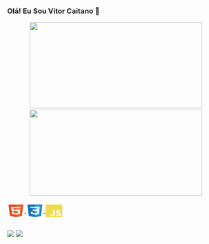 ### Olá! Eu Sou Vitor Caitano 👋

<div align="center">
<a href="https:/github.com/CaitanoVitor">
<img width ="400em" height="200em" src="https://github-readme-stats.vercel.app/api?username=CaitanoVitor&show_icons=true&theme=radical&include_all_commits=true&count_private=true"/>
<img width ="400em" height="200em" src="https://github-readme-stats.vercel.app/api/top-langs/?username=CaitanoVitor&layout=compact&langs_count=7&theme=radical"/>
</div>

<div style="display: inline_block"><br>
  <img align="center" alt="HTML" height="30" width="40" src="https://raw.githubusercontent.com/devicons/devicon/master/icons/html5/html5-original.svg">
  <img align="center" alt="CSS" height="30" width="40" src="https://raw.githubusercontent.com/devicons/devicon/master/icons/css3/css3-original.svg">
  <img align="center" alt="Js" height="30" width="40" src="https://raw.githubusercontent.com/devicons/devicon/master/icons/javascript/javascript-plain.svg">
 
    
</div>

##      

  <div>
  <a href="https://www.linkedin.com/in/vitor-caitano-de-morais/" target="_blank"><img src="https://img.shields.io/badge/-LinkedIn-%230077B5?style=for-the-badge&logo=linkedin&logoColor=white" target="_blank"></a>
   <a href="https://www.instagram.com/caitano_vitoor/?next=%2F" target="_blank"><img src="https://img.shields.io/badge/-Instagram-%23E4405F?style=for-the-badge&logo=instagram&logoColor=white" target="_blank"></a>
</div>
  
  
<!--
**CaitanoVitor/CaitanoVitor** is a ✨ _special_ ✨ repository because its `README.md` (this file) appears on your GitHub profile.

Here are some ideas to get you started:

- 🔭 I’m currently working on ...
- 🌱 I’m currently learning ...
- 👯 I’m looking to collaborate on ...
- 🤔 I’m looking for help with ...
- 💬 Ask me about ...
- 📫 How to reach me: ...
- 😄 Pronouns: ...
- ⚡ Fun fact: ...
-->

